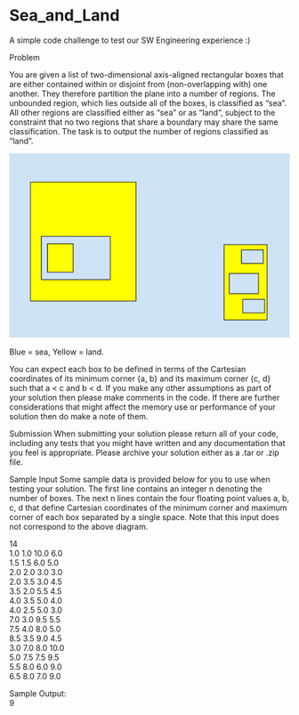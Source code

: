 # Sea_and_Land
A simple code challenge to test our SW Engineering experience :)

Problem

You are given a list of two-dimensional axis-aligned rectangular boxes that are either contained
within or disjoint from (non-overlapping with) one another. They therefore partition the plane into a number of regions. The unbounded region, which lies outside all of the boxes, is classified as
“sea”. All other regions are classified either as “sea” or as “land”, subject to the constraint that no two regions that share a boundary may share the same classification. The task is to output the
number of regions classified as “land”.

![boxes](./images/Land_and_Sea_v2.png)

Blue = sea, Yellow = land.

You can expect each box to be defined in terms of the Cartesian coordinates of its minimum
corner {a, b} and its maximum corner {c, d} such that a < c and b < d. If you make any other
assumptions as part of your solution then please make comments in the code. If there are further considerations that might affect the memory use or performance of your solution then do make a note of them.

Submission
When submitting your solution please return all of your code, including any tests that you might have written and any documentation that you feel is appropriate. Please archive your solution
either as a .tar or .zip file.

Sample Input Some sample data is provided below for you to use when testing your solution. The first line
contains an integer n denoting the number of boxes. The next n lines contain the four floating
point values a, b, c, d that define Cartesian coordinates of the minimum corner and maximum
corner of each box separated by a single space. Note that this input does not correspond to the above diagram.

14  
1.0 1.0 10.0 6.0   
1.5 1.5 6.0 5.0  
2.0 2.0 3.0 3.0  
2.0 3.5 3.0 4.5  
3.5 2.0 5.5 4.5  
4.0 3.5 5.0 4.0  
4.0 2.5 5.0 3.0  
7.0 3.0 9.5 5.5  
7.5 4.0 8.0 5.0  
8.5 3.5 9.0 4.5  
3.0 7.0 8.0 10.0  
5.0 7.5 7.5 9.5  
5.5 8.0 6.0 9.0  
6.5 8.0 7.0 9.0 
  
Sample Output:  
9 
